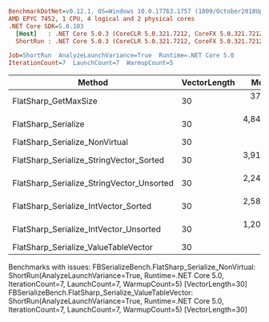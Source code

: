 ``` ini

BenchmarkDotNet=v0.12.1, OS=Windows 10.0.17763.1757 (1809/October2018Update/Redstone5)
AMD EPYC 7452, 1 CPU, 4 logical and 2 physical cores
.NET Core SDK=5.0.103
  [Host]   : .NET Core 5.0.3 (CoreCLR 5.0.321.7212, CoreFX 5.0.321.7212), X64 RyuJIT
  ShortRun : .NET Core 5.0.3 (CoreCLR 5.0.321.7212, CoreFX 5.0.321.7212), X64 RyuJIT

Job=ShortRun  AnalyzeLaunchVariance=True  Runtime=.NET Core 5.0  
IterationCount=7  LaunchCount=7  WarmupCount=5  

```
|                                    Method | VectorLength |       Mean |    Error |    StdDev |     Median |        P25 |        P50 |        P67 |        P80 |        P90 |        P95 |
|------------------------------------------ |------------- |-----------:|---------:|----------:|-----------:|-----------:|-----------:|-----------:|-----------:|-----------:|-----------:|
|                      FlatSharp_GetMaxSize |           30 |   379.6 ns |  5.99 ns |  11.39 ns |   372.6 ns |   370.4 ns |   372.6 ns |   384.9 ns |   391.2 ns |   397.6 ns |   399.8 ns |
|                       FlatSharp_Serialize |           30 | 4,844.1 ns | 52.09 ns | 102.82 ns | 4,808.6 ns | 4,775.5 ns | 4,808.6 ns | 4,831.1 ns | 4,958.4 ns | 5,018.7 ns | 5,034.6 ns |
|            FlatSharp_Serialize_NonVirtual |           30 |         NA |       NA |        NA |         NA |         NA |         NA |         NA |         NA |         NA |         NA |
|   FlatSharp_Serialize_StringVector_Sorted |           30 | 3,915.6 ns | 30.69 ns |  60.57 ns | 3,934.1 ns | 3,897.1 ns | 3,934.1 ns | 3,949.7 ns | 3,961.0 ns | 3,970.8 ns | 3,973.5 ns |
| FlatSharp_Serialize_StringVector_Unsorted |           30 | 2,246.1 ns | 81.76 ns | 163.29 ns | 2,174.2 ns | 2,122.9 ns | 2,174.2 ns | 2,238.2 ns | 2,434.8 ns | 2,539.4 ns | 2,541.8 ns |
|      FlatSharp_Serialize_IntVector_Sorted |           30 | 2,581.3 ns | 43.80 ns |  87.47 ns | 2,556.4 ns | 2,525.8 ns | 2,556.4 ns | 2,567.4 ns | 2,703.9 ns | 2,713.5 ns | 2,717.3 ns |
|    FlatSharp_Serialize_IntVector_Unsorted |           30 | 1,205.6 ns |  3.57 ns |   6.88 ns | 1,205.2 ns | 1,201.0 ns | 1,205.2 ns | 1,207.9 ns | 1,211.7 ns | 1,214.0 ns | 1,214.6 ns |
|      FlatSharp_Serialize_ValueTableVector |           30 |         NA |       NA |        NA |         NA |         NA |         NA |         NA |         NA |         NA |         NA |

Benchmarks with issues:
  FBSerializeBench.FlatSharp_Serialize_NonVirtual: ShortRun(AnalyzeLaunchVariance=True, Runtime=.NET Core 5.0, IterationCount=7, LaunchCount=7, WarmupCount=5) [VectorLength=30]
  FBSerializeBench.FlatSharp_Serialize_ValueTableVector: ShortRun(AnalyzeLaunchVariance=True, Runtime=.NET Core 5.0, IterationCount=7, LaunchCount=7, WarmupCount=5) [VectorLength=30]
